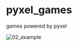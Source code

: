 # pyxel_games
games powered by pyxel

![02_example](https://github.com/thinkbell/pyxel_games/blob/master/src/data/02_example.gif)
